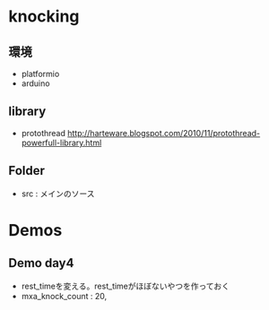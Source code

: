 # knocking

## 環境
- platformio
- arduino

## library
- protothread
http://harteware.blogspot.com/2010/11/protothread-powerfull-library.html

## Folder
- src : メインのソース

# Demos

## Demo day4
- rest_timeを変える。rest_timeがほぼないやつを作っておく
- mxa_knock_count : 20, 
